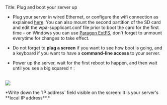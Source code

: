 Title: Plug and boot your server up

* Plug your server in wired Ethernet, or configure the wifi connection as explained [here](https://www.raspberrypi.org/documentation/configuration/wireless/wireless-cli.md). You can also mount the second partition of the SD card and edit the wpa-supplicant.conf file prior to boot the card for the first time - on Windows you can use [Paragon ExtFS](https://www.paragon-software.com/home/extfs-windows/), don't forget to unmount everytime for changes to take effect.

* Do not forget to **plug a screen** if you want to see how boot is going, and a keyboard if you want to have a **command-line access** to your server.

* Power up the server, wait for the first reboot to happen, and then wait until you see a big squared `Y` :

<br>

<div class="text-center"><img src="/images/boot_screen.png">

<p markdown="1">
*Write down the `IP address` field visible on the screen: It is your server's **local IP address**.*
</p>

</div>
